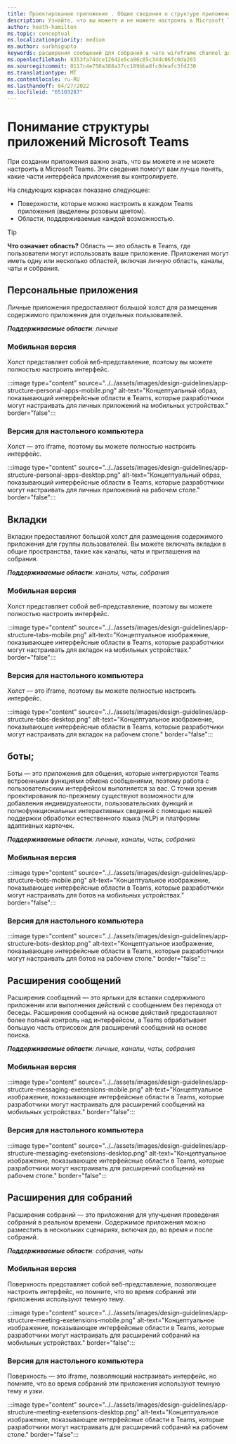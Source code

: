 ```yaml
---
title: Проектирование приложения . Общие сведения о структуре приложения
description: Узнайте, что вы можете и не можете настроить в Microsoft Teams при разработке приложения.
author: heath-hamilton
ms.topic: conceptual
ms.localizationpriority: medium
ms.author: surbhigupta
keywords: расширения сообщений для собраний в чате wireframe channel для мобильных рабочих столов
ms.openlocfilehash: 8353fa74dce12642e5ca96c85c34dc06fc0da203
ms.sourcegitcommit: 0117c4e750a388a37cc189bba8fc0deafc3fd230
ms.translationtype: MT
ms.contentlocale: ru-RU
ms.lasthandoff: 04/27/2022
ms.locfileid: "65103287"
---
```

# <a name="understand-the-microsoft-teams-app-structure"></a>Понимание структуры приложений Microsoft Teams

При создании приложения важно знать, что вы можете и не можете настроить в Microsoft Teams. Эти сведения помогут вам лучше понять, какие части интерфейса приложения вы контролируете.

На следующих каркасах показано следующее:

* Поверхности, которые можно настроить в каждом Teams приложения (выделены розовым цветом).
* Области, поддерживаемые каждой возможностью.

> [!TIP]
> **Что означает область?** Область — это область в Teams, где пользователи могут использовать ваше приложение. Приложения могут иметь одну или несколько областей, включая личную область, каналы, чаты и собрания.

## <a name="personal-apps"></a>Персональные приложения

Личные приложения предоставляют большой холст для размещения содержимого приложения для отдельных пользователей.

***Поддерживаемые области**: личные*

### <a name="mobile"></a>Мобильная версия

Холст представляет собой веб-представление, поэтому вы можете полностью настроить интерфейс.

:::image type="content" source="../../assets/images/design-guidelines/app-structure-personal-apps-mobile.png" alt-text="Концептуальный образ, показывающий интерфейсные области в Teams, которые разработчики могут настраивать для личных приложений на мобильных устройствах." border="false":::

### <a name="desktop"></a>Версия для настольного компьютера

Холст — это iframe, поэтому вы можете полностью настроить интерфейс.

:::image type="content" source="../../assets/images/design-guidelines/app-structure-personal-apps-desktop.png" alt-text="Концептуальный образ, показывающий интерфейсные области в Teams, которые разработчики могут настраивать для личных приложений на рабочем столе." border="false":::

## <a name="tabs"></a>Вкладки

Вкладки предоставляют большой холст для размещения содержимого приложения для группы пользователей. Вы можете включать вкладки в общие пространства, такие как каналы, чаты и приглашения на собрания.

***Поддерживаемые области**: каналы, чаты, собрания*

### <a name="mobile"></a>Мобильная версия

Холст представляет собой веб-представление, поэтому вы можете полностью настроить интерфейс.

:::image type="content" source="../../assets/images/design-guidelines/app-structure-tabs-mobile.png" alt-text="Концептуальное изображение, показывающее интерфейсные области в Teams, которые разработчики могут настраивать для вкладок на мобильных устройствах." border="false":::

### <a name="desktop"></a>Версия для настольного компьютера

Холст — это iframe, поэтому вы можете полностью настроить интерфейс.

:::image type="content" source="../../assets/images/design-guidelines/app-structure-tabs-desktop.png" alt-text="Концептуальное изображение, показывающее интерфейсные области в Teams, которые разработчики могут настраивать для вкладок на рабочем столе." border="false":::

## <a name="bots"></a>боты;

Боты — это приложения для общения, которые интегрируются Teams встроенными функциями обмена сообщениями, поэтому работа с пользовательским интерфейсом выполняется за вас. С точки зрения проектирования по-прежнему существуют возможности для добавления индивидуальности, пользовательских функций и полнофункциональных интерактивных сведений с помощью нашей поддержки обработки естественного языка (NLP) и платформы адаптивных карточек.

***Поддерживаемые области**: личные, каналы, чаты, собрания*

### <a name="mobile"></a>Мобильная версия

:::image type="content" source="../../assets/images/design-guidelines/app-structure-bots-mobile.png" alt-text="Концептуальное изображение, показывающее интерфейсные области в Teams, которые разработчики могут настраивать для ботов на мобильных устройствах." border="false":::

### <a name="desktop"></a>Версия для настольного компьютера

:::image type="content" source="../../assets/images/design-guidelines/app-structure-bots-desktop.png" alt-text="Концептуальное изображение, показывающее интерфейсные области в Teams, которые разработчики могут настраивать для ботов на рабочем столе." border="false":::

## <a name="message-extensions"></a>Расширения сообщений

Расширения сообщений — это ярлыки для вставки содержимого приложения или выполнения действий с сообщением без перехода от беседы. Расширения сообщений на основе действий предоставляют более полный контроль над интерфейсом, а Teams обрабатывает большую часть отрисовок для расширений сообщений на основе поиска.

***Поддерживаемые области**: личные, каналы, чаты, собрания*

### <a name="mobile"></a>Мобильная версия

:::image type="content" source="../../assets/images/design-guidelines/app-structure-messaging-exetensions-mobile.png" alt-text="Концептуальное изображение, показывающее интерфейсные области в Teams, которые разработчики могут настраивать для расширений сообщений на мобильных устройствах." border="false":::

### <a name="desktop"></a>Версия для настольного компьютера

:::image type="content" source="../../assets/images/design-guidelines/app-structure-messaging-exetensions-desktop.png" alt-text="Концептуальное изображение, показывающее интерфейсные области в Teams, которые разработчики могут настраивать для расширений сообщений на рабочем столе." border="false":::

## <a name="meeting-extensions"></a>Расширения для собраний

Расширения собраний — это приложения для улучшения проведения собраний в реальном времени. Содержимое приложения можно разместить в нескольких сценариях, включая до, во время и после собраний.

***Поддерживаемые области**: собрания, чаты*

### <a name="mobile"></a>Мобильная версия

Поверхность представляет собой веб-представление, позволяющее настроить интерфейс, но помните, что во время собраний эти приложения используют темную тему.

:::image type="content" source="../../assets/images/design-guidelines/app-structure-meeting-exetensions-mobile.png" alt-text="Концептуальное изображение, показывающее интерфейсные области в Teams, которые разработчики могут настраивать для расширений собраний на мобильных устройствах." border="false":::

### <a name="desktop"></a>Версия для настольного компьютера

Поверхность — это iframe, позволяющий настраивать интерфейс, но помните, что во время собраний эти приложения используют темную тему и узки.

:::image type="content" source="../../assets/images/design-guidelines/app-structure-meeting-exetensions-desktop.png" alt-text="Концептуальное изображение, показывающее интерфейсные области в Teams, которые разработчики могут настраивать для расширений собраний на рабочем столе." border="false":::
